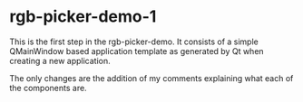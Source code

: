 # rgb-picker-demo-1

This is the first step in the rgb-picker-demo. It consists of a simple
QMainWindow based application template as generated by Qt when creating
a new application.

The only changes are the addition of my comments explaining what each of
the components are.
